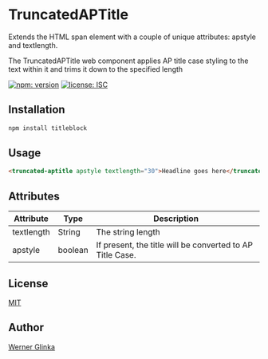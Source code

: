 # TruncatedAPTitle 
Extends the HTML span element with a couple of unique attributes: apstyle and textlength.

The TruncatedAPTitle web component applies AP title case styling to the text within it and trims it down to the specified length

[![npm: version][npm-badge]][npm-url]
[![license: ISC][license-badge]][license-url]

## Installation
```bash
npm install titleblock
```
## Usage
```html
<truncated-aptitle apstyle textlength="30">Headline goes here</truncated-aptitle>
```
## Attributes
| Attribute | Type | Description |
| --- | --- | --- |
| textlength | String | The string length |
| apstyle | boolean | If present, the title will be converted to AP Title Case. |

## License
[MIT](https://github.com/wernerglinka/titleblock/blob/main/LICENSE)

## Author
[Werner Glinka](werner@glinka.co)

[npm-badge]: https://img.shields.io/npm/v/titleblock.svg
[npm-url]: https://www.npmjs.com/package/titleblock
[license-badge]: https://img.shields.io/github/license/wernerglinka/titleblock
[license-url]: LICENSE